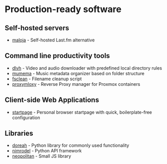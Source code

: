 # Production-ready software

## Self-hosted servers

* [maloja](https://github.com/krateng/maloja) - Self-hosted Last.fm alternative

## Command line productivity tools

* [dlvh](https://github.com/krateng/dlvh) - Video and audio downloader with predefined local directory rules
* [mumema](https://github.com/krateng/mumema) - Music metadata organizer based on folder structure
* [fsclean](https://github.com/krateng/fsclean) - Filename cleanup script
* [proxymloxy](https://github.com/krateng/proxymloxy) - Reverse Proxy manager for Proxmox containers

## Client-side Web Applications

* [startpage](https://github.com/krateng/startpage) - Personal browser startpage with quick, boilerplate-free configuration

## Libraries

* [doreah](https://github.com/krateng/doreah) - Python library for commonly used functionality
* [nimrodel](https://github.com/krateng/nimrodel) - Python API framework
* [neopolitan](https://github.com/krateng/neopolitan) - Small JS library
